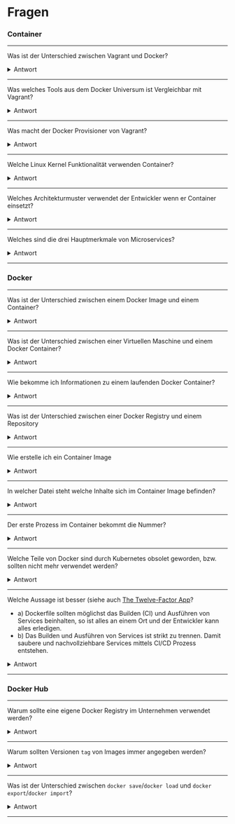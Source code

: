 Fragen
======

### Container
***

Was ist der Unterschied zwischen Vagrant und Docker?
<details><summary>Antwort</summary>
 	Vagrant ist für IaaS (Virtuelle Maschinen) und Docker für PaaS bzw. CaaS (Container)
</p></details>

---

Was welches Tools aus dem Docker Universum ist Vergleichbar mit Vagrant?
<details><summary>Antwort</summary>
 	docker machine
</p></details>

---

Was macht der Docker Provisioner von Vagrant?
<details><summary>Antwort</summary>  
	 	Installiert Docker in einer VM
</p></details>

---

Welche Linux Kernel Funktionalität verwenden Container?
<details><summary>Antwort</summary>  
        Linux Namespaces, siehe auch [The Missing Introduction To Containerization](https://medium.com/faun/the-missing-introduction-to-containerization-de1fbb73efc5)
</p></details>

---

Welches Architekturmuster verwendet der Entwickler wenn er Container einsetzt?
<details><summary>Antwort</summary>  
        [Microservices]()
</p></details>

---

Welches sind die drei Hauptmerkmale von Microservices?
<details><summary>Antwort</summary>  
        * Ein Programm soll nur eine Aufgabe erledigen, und das soll es gut machen.
        * Programme sollen zusammenarbeiten können.
        * Nutze eine universelle Schnittstelle. In UNIX sind das Textströme. Bei Microservices das Internet (REST)
</p></details>

---

### Docker
***

Was ist der Unterschied zwischen einem Docker Image und einem Container?
<details><summary>Antwort</summary>
	 	Image = gebuildet und readonly, Container Image + aktuelle Änderungen im Filesystem
</p></details>

---

Was ist der Unterschied zwischen einer Virtuellen Maschine und einem Docker Container?
<details><summary>Antwort</summary>
	 	VM hat Betriebssystem mit am laufen, Docker nur die eigenen Prozesse
</p></details>
	
---

Wie bekomme ich Informationen zu einem laufenden Docker Container?
<details><summary>Antwort</summary>
	 	docker logs, docker inspect
</p></details>

---

Was ist der Unterschied zwischen einer Docker Registry und einem Repository
<details><summary>Antwort</summary>
        In der Docker Registry werden die Container Images gespeichert. Ein Repository speichert pro Container Image verschiedene Versionen von Images.
</p></details>

---

Wie erstelle ich ein Container Image
<details><summary>Antwort</summary>
    docker build 
</p></details>

---

In welcher Datei steht welche Inhalte sich im Container Image befinden?
<details><summary>Antwort</summary>
    Dockerfile 
</p></details>

---

Der erste Prozess im Container bekommt die Nummer?
<details><summary>Antwort</summary>
    1 
</p></details>

---

Welche Teile von Docker sind durch Kubernetes obsolet geworden, bzw. sollten nicht mehr verwendet werden?
<details><summary>Antwort</summary>
    Swarm, Compose, Network, Volumes
</p></details>

---

Welche Aussage ist besser (siehe auch [The Twelve-Factor App](https://12factor.net/)?
* a) Dockerfile sollten möglichst das Builden (CI) und Ausführen von Services beinhalten, so ist alles an einem Ort und der Entwickler kann alles erledigen.
* b) Das Builden und Ausführen von Services ist strikt zu trennen. Damit saubere und nachvollziehbare Services mittels CI/CD Prozess entstehen. 
<details><summary>Antwort</summary>
    b)
</p></details>

---

### Docker Hub
***

Warum sollte eine eigene Docker Registry im Unternehmen verwendet werden?
<details><summary>Antwort</summary>
        Sicherheit, bzw. das mögliche Fehlen davon
</p></details>

---

Warum sollten Versionen `tag` von Images immer angegeben werden?
<details><summary>Antwort</summary>
	 	Ansonsten wird `latest` verwendet und so nicht sicher welche Version wirklich verwendet wird.
</p></details>

---

Was ist der Unterschied zwischen `docker save`/`docker load` und `docker export`/`docker import`?
<details><summary>Antwort</summary>
        save/load ist für Images, export/import für Container.
        So ist es möglich auch ohne Docker Registry Container Images auszutauschen.
</p></details>

---